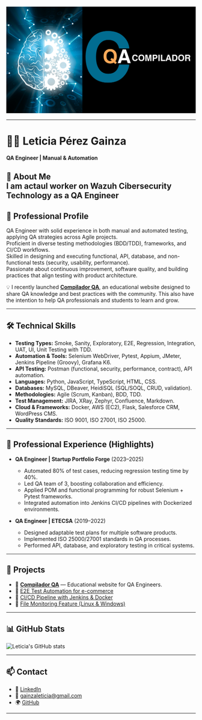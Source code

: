 <!-- Banner -->
<p align="center">
  <img src="Banner para Eventos (5).svg" alt="Compilador QA | Educational QA Website" />
</p>

---

# 👩‍💻 Leticia Pérez Gainza  
**QA Engineer | Manual & Automation**  


👋 About Me  
I am actaul worker on Wazuh Cibersecurity Technology as a QA Engineer
---
## 📝 Professional Profile  
QA Engineer with solid experience in both manual and automated testing, applying QA strategies across Agile projects.  
Proficient in diverse testing methodologies (BDD/TDD), frameworks, and CI/CD workflows.  
Skilled in designing and executing functional, API, database, and non-functional tests (security, usability, performance).  
Passionate about continuous improvement, software quality, and building practices that align testing with product architecture.  

💡 I recently launched **[Compilador QA](#)**, an educational website designed to share QA knowledge and best practices with the community. This also have the intention to help QA professionals and students to learn and grow.  

---

## 🛠️ Technical Skills  
- **Testing Types:** Smoke, Sanity, Exploratory, E2E, Regression, Integration, UAT, UI, Unit Testing with TDD.  
- **Automation & Tools:** Selenium WebDriver, Pytest, Appium, JMeter, Jenkins Pipeline (Groovy), Grafana K6.  
- **API Testing:** Postman (functional, security, performance, contract), API automation.  
- **Languages:** Python, JavaScript, TypeScript, HTML, CSS.  
- **Databases:** MySQL, DBeaver, HeidiSQL (SQL/SOQL, CRUD, validation).  
- **Methodologies:** Agile (Scrum, Kanban), BDD, TDD.  
- **Test Management:** JIRA, XRay, Zephyr, Confluence, Markdown.  
- **Cloud & Frameworks:** Docker, AWS (EC2), Flask, Salesforce CRM, WordPress CMS.  
- **Quality Standards:** ISO 9001, ISO 27001, ISO 25000.  

---

## 💼 Professional Experience (Highlights)  
- **QA Engineer | Startup Portfolio Forge** (2023–2025)  
  - Automated 80% of test cases, reducing regression testing time by 40%.  
  - Led QA team of 3, boosting collaboration and efficiency.  
  - Applied POM and functional programming for robust Selenium + Pytest frameworks.  
  - Integrated automation into Jenkins CI/CD pipelines with Dockerized environments.  

- **QA Engineer | ETECSA** (2019–2022)  
  - Designed adaptable test plans for multiple software products.  
  - Implemented ISO 25000/27001 standards in QA processes.  
  - Performed API, database, and exploratory testing in critical systems.  

---

## 🚀 Projects  
- 🔗 **[Compilador QA](https://www.compiladorqa.tech)** — Educational website for QA Engineers.  
- 🔗 [E2E Test Automation for e-commerce](https://github.com/LetyPG/Automation-Framework-QA)  
- 🔗 [CI/CD Pipeline with Jenkins & Docker](#)  
- 🔗 [File Monitoring Feature (Linux & Windows)](#)  

---

## 📊 GitHub Stats  
![Leticia's GitHub stats](https://github-readme-stats.vercel.app/api?username=LetyPG&show_icons=true&theme=radical)  

---

## 📫 Contact  
- 💼 [LinkedIn](https://www.linkedin.com/in/leticia-gainza-b73733251)  
- 📧 gainzaleticia@gmail.com  
- 🌍 [GitHub](https://github.com/LetyPG)  

---

<!---
LetyPG/LetyPG is a ✨ special ✨ repository because its `README.md` (this file) appears on your GitHub profile.
You can click the Preview link to take a look at your changes.
--->
